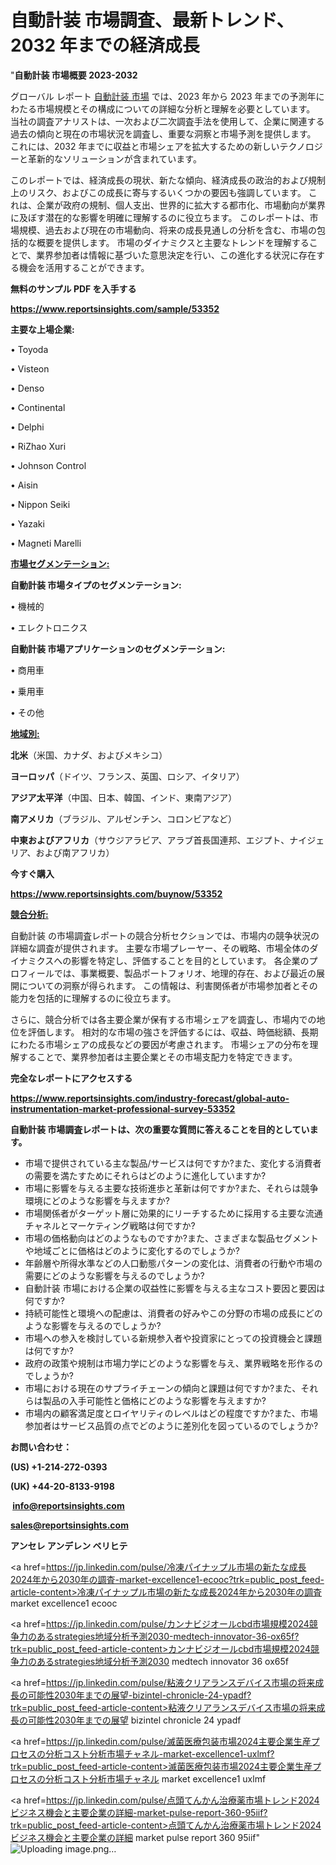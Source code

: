 # 自動計装 市場調査、最新トレンド、2032 年までの経済成長

"<strong>自動計装 市場概要 2023-2032</strong>

グローバル レポート <a href=https://www.reportsinsights.com/sample/53352>自動計装 市場</a> では、2023 年から 2023 年までの予測年にわたる市場規模とその構成についての詳細な分析と理解を必要としています。 当社の調査アナリストは、一次および二次調査手法を使用して、企業に関連する過去の傾向と現在の市場状況を調査し、重要な洞察と市場予測を提供します。 これには、2032 年までに収益と市場シェアを拡大​​するための新しいテクノロジーと革新的なソリューションが含まれています。

このレポートでは、経済成長の現状、新たな傾向、経済成長の政治的および規制上のリスク、およびこの成長に寄与するいくつかの要因も強調しています。 これは、企業が政府の規制、個人支出、世界的に拡大する都市化、市場動向が業界に及ぼす潜在的な影響を明確に理解するのに役立ちます。 このレポートは、市場規模、過去および現在の市場動向、将来の成長見通しの分析を含む、市場の包括的な概要を提供します。 市場のダイナミクスと主要なトレンドを理解することで、業界参加者は情報に基づいた意思決定を行い、この進化する状況に存在する機会を活用することができます。

<strong><b>無料のサンプル PDF を入手する</b></strong>

<a href=https://www.reportsinsights.com/sample/53352><strong><u>https://www.reportsinsights.com/sample/53352</u></strong></a>

<strong>主要な上場企業:</strong>

• Toyoda

• Visteon

• Denso

• Continental

• Delphi

• RiZhao Xuri

• Johnson Control

• Aisin

• Nippon Seiki

• Yazaki

• Magneti Marelli

<strong><u>市場セグメンテーション</u></strong><strong><u>:</u></strong>

<strong>自動計装 市場タイプのセグメンテーション:</strong>

• 機械的

• エレクトロニクス

<strong>自動計装 市場アプリケーションのセグメンテーション:</strong>

• 商用車

• 乗用車

• その他

<strong><u>地域別</u></strong><strong><u>:</u></strong>

<strong>北米</strong>（米国、カナダ、およびメキシコ）

<strong>ヨーロッパ</strong>（ドイツ、フランス、英国、ロシア、イタリア）

<strong>アジア太平洋</strong>（中国、日本、韓国、インド、東南アジア）

<strong>南アメリカ</strong>（ブラジル、アルゼンチン、コロンビアなど）

<strong>中東およびアフリカ</strong>（サウジアラビア、アラブ首長国連邦、エジプト、ナイジェリア、および南アフリカ）

<strong>今すぐ購入</strong>

<a href=https://www.reportsinsights.com/buynow/53352><strong><u>https://www.reportsinsights.com/buynow/53352</u></strong></a>

<strong><u>競合分析:</u></strong>

自動計装 の市場調査レポートの競合分析セクションでは、市場内の競争状況の詳細な調査が提供されます。 主要な市場プレーヤー、その戦略、市場全体のダイナミクスへの影響を特定し、評価することを目的としています。 各企業のプロフィールでは、事業概要、製品ポートフォリオ、地理的存在、および最近の展開についての洞察が得られます。 この情報は、利害関係者が市場参加者とその能力を包括的に理解するのに役立ちます。

さらに、競合分析では各主要企業が保有する市場シェアを調査し、市場内での地位を評価します。 相対的な市場の強さを評価するには、収益、時価総額、長期にわたる市場シェアの成長などの要因が考慮されます。 市場シェアの分布を理解することで、業界参加者は主要企業とその市場支配力を特定できます。

<strong>完全なレポートにアクセスする</strong>

<a href=https://www.reportsinsights.com/industry-forecast/global-auto-instrumentation-market-professional-survey-53352><strong><u><b>https://www.reportsinsights.com/industry-forecast/global-auto-instrumentation-market-professional-survey-53352</b></u></strong></a>

<strong><b>自動計装 市場調査レポートは、次の重要な質問に答えることを目的としています。</b></strong>
<ul>
  <li>市場で提供されている主な製品/サービスは何ですか?また、変化する消費者の需要を満たすためにそれらはどのように進化していますか?</li>
  <li>市場に影響を与える主要な技術進歩と革新は何ですか?また、それらは競争環境にどのような影響を与えますか?</li>
  <li>市場関係者がターゲット層に効果的にリーチするために採用する主要な流通チャネルとマーケティング戦略は何ですか?</li>
  <li>市場の価格動向はどのようなものですか?また、さまざまな製品セグメントや地域ごとに価格はどのように変化するのでしょうか?</li>
  <li>年齢層や所得水準などの人口動態パターンの変化は、消費者の行動や市場の需要にどのような影響を与えるのでしょうか?</li>
  <li>自動計装 市場における企業の収益性に影響を与える主なコスト要因と要因は何ですか?</li>
  <li>持続可能性と環境への配慮は、消費者の好みやこの分野の市場の成長にどのような影響を与えるのでしょうか?</li>
  <li>市場への参入を検討している新規参入者や投資家にとっての投資機会と課題は何ですか?</li>
  <li>政府の政策や規制は市場力学にどのような影響を与え、業界戦略を形作るのでしょうか?</li>
  <li>市場における現在のサプライチェーンの傾向と課題は何ですか?また、それらは製品の入手可能性と価格にどのような影響を与えますか?</li>
  <li>市場内の顧客満足度とロイヤリティのレベルはどの程度ですか?また、市場参加者はサービス品質の点でどのように差別化を図っているのでしょうか?</li>
</ul>
<strong>お問い合わせ：</strong>

<strong>(US) +1-214-272-0393</strong>

<strong>(UK) +44-20-8133-9198</strong>

<strong> </strong><a href=info@reportsinsights.com><strong><u>info@reportsinsights.com</u></strong></a>

<a href=sales@reportsinsights.com><strong><u>sales@reportsinsights.com</u></strong></a>

<strong>アンセレ アンデレン ベリヒテ</strong>

<a href=https://jp.linkedin.com/pulse/冷凍パイナップル市場の新たな成長2024年から2030年の調査-market-excellence1-ecooc?trk=public_post_feed-article-content>冷凍パイナップル市場の新たな成長2024年から2030年の調査 market excellence1 ecooc</a>

<a href=https://jp.linkedin.com/pulse/カンナビジオールcbd市場規模2024競争力のあるstrategies地域分析予測2030-medtech-innovator-36-ox65f?trk=public_post_feed-article-content>カンナビジオールcbd市場規模2024競争力のあるstrategies地域分析予測2030 medtech innovator 36 ox65f</a>

<a href=https://jp.linkedin.com/pulse/粘液クリアランスデバイス市場の将来成長の可能性2030年までの展望-bizintel-chronicle-24-ypadf?trk=public_post_feed-article-content>粘液クリアランスデバイス市場の将来成長の可能性2030年までの展望 bizintel chronicle 24 ypadf</a>

<a href=https://jp.linkedin.com/pulse/滅菌医療包装市場2024主要企業生産プロセスの分析コスト分析市場チャネル-market-excellence1-uxlmf?trk=public_post_feed-article-content>滅菌医療包装市場2024主要企業生産プロセスの分析コスト分析市場チャネル market excellence1 uxlmf</a>

<a href=https://jp.linkedin.com/pulse/点頭てんかん治療薬市場トレンド2024ビジネス機会と主要企業の詳細-market-pulse-report-360-95iif?trk=public_post_feed-article-content>点頭てんかん治療薬市場トレンド2024ビジネス機会と主要企業の詳細 market pulse report 360 95iif</a>"
![Uploading image.png…]()
